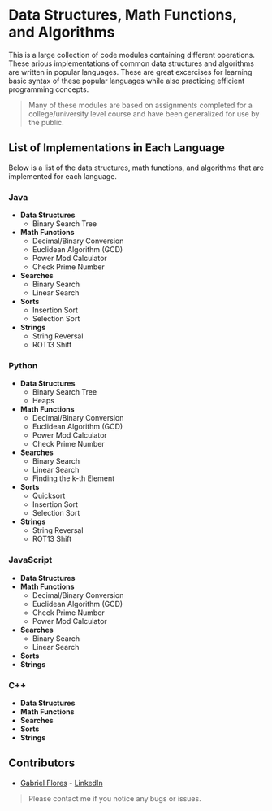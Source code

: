 # Data Structures, Math Functions, and Algorithms
This is a large collection of code modules containing different operations. These arious implementations of common data structures and algorithms are written in popular languages. These are great excercises for learning basic syntax of these popular languages while also practicing efficient programming concepts.

> Many of these modules are based on assignments completed for a college/university level course and have been generalized for use by the public.

## List of Implementations in Each Language

Below is a list of the data structures, math functions, and algorithms that are implemented for each language.

### Java
* __Data Structures__
	* Binary Search Tree
* __Math Functions__
	* Decimal/Binary Conversion
	* Euclidean Algorithm (GCD)
	* Power Mod Calculator
	* Check Prime Number
* __Searches__
	* Binary Search
	* Linear Search
* __Sorts__
	* Insertion Sort
	* Selection Sort
* __Strings__
	* String Reversal
	* ROT13 Shift

### Python
* __Data Structures__
	* Binary Search Tree
	* Heaps
* __Math Functions__
	* Decimal/Binary Conversion
	* Euclidean Algorithm (GCD)
	* Power Mod Calculator
	* Check Prime Number
* __Searches__
	* Binary Search
	* Linear Search
	* Finding the k-th Element
* __Sorts__
	* Quicksort
	* Insertion Sort
	* Selection Sort
* __Strings__
	* String Reversal
	* ROT13 Shift

### JavaScript
* __Data Structures__
* __Math Functions__
	* Decimal/Binary Conversion
	* Euclidean Algorithm (GCD)
	* Check Prime Number
	* Power Mod Calculator
* __Searches__
	* Binary Search
	* Linear Search
* __Sorts__
* __Strings__

### C++
* __Data Structures__
* __Math Functions__
* __Searches__
* __Sorts__
* __Strings__

## Contributors
* [Gabriel Flores](https://github.com/rgabeflores) - [LinkedIn](https://www.linkedin.com/in/rgabrielflores/)

> Please contact me if you notice any bugs or issues. 